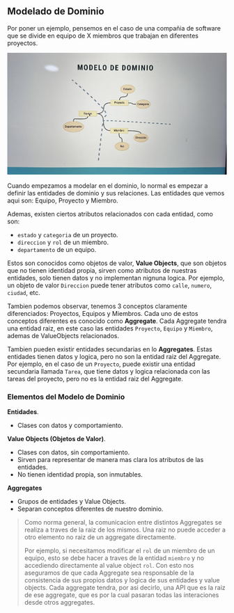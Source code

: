 ## Modelado de Dominio

Por poner un ejemplo, pensemos en el caso de una compañia de software que se divide en equipo de X miembros que trabajan en diferentes proyectos.

<img src="assets/domain-modeling.jpg" width="640" />

Cuando empezamos a modelar en el dominio, lo normal es empezar a definir las entidades de dominio y sus relaciones. Las entidades que vemos aqui son: Equipo, Proyecto y Miembro.

Ademas, existen ciertos atributos relacionados con cada entidad, como son:
- `estado` y `categoria` de un proyecto.
- `direccion` y `rol` de un miembro.
- `departamento` de un equipo.

Estos son conocidos como objetos de valor, **Value Objects**, que son objetos que no tienen identidad propia, sirven como atributos de nuestras entidades, solo tienen datos y no implementan nignuna logica. Por ejemplo, un objeto de valor `Direccion` puede tener atributos como `calle`, `numero`, `ciudad`, etc.

Tambien podemos observar, tenemos 3 conceptos claramente diferenciados: Proyectos, Equipos y Miembros. Cada uno de estos conceptos diferentes es conocido como **Aggregate**. Cada Aggregate tendra una entidad raiz, en este caso las entidades `Proyecto`, `Equipo` y `Miembro`, ademas de ValueObjects relacionados.

Tambien pueden existir entidades secundarias en lo **Aggregates**. Estas entidades tienen datos y logica, pero no son la entidad raiz del Aggregate. Por ejemplo, en el caso de un `Proyecto`, puede existir una entidad secundaria llamada `Tarea`, que tiene datos y logica relacionada con las tareas del proyecto, pero no es la entidad raiz del Aggregate.

### Elementos del Modelo de Dominio

**Entidades**.
- Clases con datos y comportamiento.

**Value Objects (Objetos de Valor)**. 
- Clases con datos, sin comportamiento.
- Sirven para representar de manera mas clara los atributos de las entidades.
- No tienen identidad propia, son inmutables.

**Aggregates**
- Grupos de entidades y Value Objects.
- Separan conceptos diferentes de nuestro dominio.

> Como norma general, la comunicacion entre distintos Aggregates se realiza a traves de la raiz de los mismos. Una raiz no puede acceder a otro elemento no raiz de un aggregate directamente.
>
> Por ejemplo, si necesitamos modificar el `rol` de un miembro de un equipo, esto se debe hacer a traves de la entidad `miembro` y no accediendo directamente al value object `rol`. Con esto nos aseguramos de que cada Aggregate sea responsable de la consistencia de sus propios datos y logica de sus entidades y value objects. Cada aggregate tendra, por asi decirlo, una API que es la raiz de ese aggregate, que es por la cual pasaran todas las interaciones desde otros aggregates.